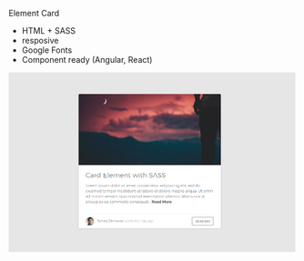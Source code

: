 Element Card

- HTML + SASS
- resposive
- Google Fonts
- Component ready (Angular, React)

![Preview](https://github.com/tomaszzarnowiec/element-card/blob/master/preview.png?raw=true)

